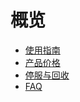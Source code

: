 
#  概览

* [使用指南](/udpn/guide) 
* [产品价格](/udpn/udpn_price)
* [停服与回收](/udpn/buy/recycle.md)
* [FAQ](/udpn/FAQ) 

